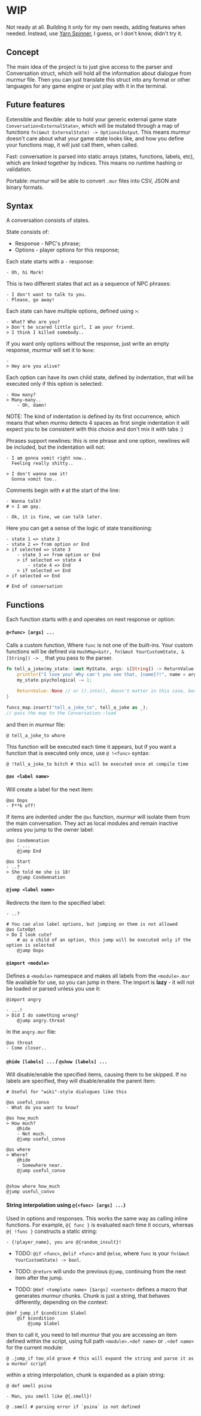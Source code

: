 # WIP
Not ready at all. Building it only for my own needs, adding features when needed. Instead, use [Yarn Spinner](https://www.yarnspinner.dev/), I guess, or I don't know, didn't try it.

## Concept
The main idea of the project is to just give access to the parser and Conversation struct, which will hold all the information about dialogue from *murmur* file.
Then you can just translate this struct into any format or other languages for any game engine or just play with it in the terminal.

## Future features
Extensible and flexible: able to hold your generic external game state `Conversation<ExternalState>`, which will be mutated through a map of functions `fn(&mut ExternalState) -> OptionalOutput`.
This means *murmur* doesn't care about what your game state looks like, and how you define your functions map, it will just call them, when called.

Fast: conversation is parsed into static arrays (states, functions, labels, etc), which are linked together by indices. This means no runtime hashing or validation.

Portable: *murmur* will be able to convert `.mur` files into CSV, JSON and binary formats.

## Syntax
A conversation consists of states.

State consists of:
- Response - NPC's phrase;
- Options - player options for this response;

Each state starts with a `-` response:
```
- Oh, hi Mark!
```

This is two different states that act as a sequence of NPC phrases:
```
- I don't want to talk to you.
- Please, go away!
```

Each state can have multiple options, defined using `>`:
```
- What? Who are you?
> Don't be scared little girl, I am your friend.
> I think I killed somebody..
```

If you want only options without the response, just write an empty response, *murmur* will set it to `None`:
```
-
> Hey are you alive?
```

Each option can have its own child state, defined by indentation, that will be executed only if this option is selected:
```
- How many?
> Many-many..
    - Oh, damn!
```

NOTE: The kind of indentation is defined by its first occurrence, which means that when *murmu* detects 4 spaces as first single indentation it will expect you to be consistent with this choice and don't mix it with tabs :)

Phrases support newlines: this is one phrase and one option, newlines will be included, but the indentation will not:
```
- I am gonna vomit right now..
  Feeling really shitty..

> I don't wanna see it!
  Gonna vomit too..
```

Comments begin with `#` at the start of the line:
```
- Wanna talk?   
# > I am gay.

- Ok, it is fine, we can talk later.
```

Here you can get a sense of the logic of state transitioning:
```
- state 1 => state 2
- state 2 => from option or End
> if selected => state 3
    - state 3 => from option or End
    > if selected => state 4
        - state 4 => End
    > if selected => End
> if selected => End

# End of conversation
```

## Functions
Each function starts with `@` and operates on next response or option:

#### `@<func> [args] ...`
Calls a custom function, Where `func` is not one of the built-ins. Your custom functions will be defined via `HashMap<&str, fn(&mut YourCustomState, &[String]) -> _` that you pass to the parser.
```rust
fn tell_a_joke(my_state: &mut MyState, args: &[String]) -> ReturnValue {
    println!("I love you! Why can't you see that, {name}?!", name = args[0]);
    my_state.psychological -= 1;

    ReturnValue::None // or ().into(), doesn't matter in this case, because value will be dropped anyway
}

funcs_map.insert("tell_a_joke_to", tell_a_joke as _);
// pass the map to the Conversation::load
```
and then in *murmur* file:
```
@ tell_a_joke_to whore
```
This function will be executed each time it appears, but if you want a function that is executed only once, use `@ !<func>` syntax:
```
@ !tell_a_joke_to bitch # this will be executed once at compile time
```

#### `@as <label name>`
Will create a label for the next item:
```
@as Oops
- F**k off!
```

If items are indented under the `@as` function, *murmur* will isolate them from the main conversation. They act as local modules and remain inactive unless you jump to the owner label:
```
@as Condemnation
    - ...
    @jump End

@as Start
- ..?
> She told me she is 18!
    @jump Condemnation
```

#### `@jump <label name>`
Redirects the item to the specified label:
```
- ..?

# You can also label options, but jumping on them is not allowed
@as CuteOpt 
> Do I look cute?
    # as a child of an option, this jump will be executed only if the option is selected
    @jump Oops
```

#### `@import <module>`
Defines a `<module>` namespace and makes all labels from the `<module>.mur` file available for use, so you can jump in there. The import is **lazy** - it will not be loaded or parsed unless you use it:
```
@import angry

- ...!
> Did I do something wrong?
    @jump angry.threat
```

In the `angry.mur` file:
```
@as threat
- Come closer..
```

#### `@hide [labels] ...` / `@show [labels] ...`
Will disable/enable the specified items, causing them to be skipped. If no labels are specified, they will disable/enable the parent item:
```
# Useful for "wiki"-style dialogues like this

@as useful_convo
- What do you want to know?

@as how_much
> How much?
    @hide
    - Not much.
    @jump useful_convo

@as where
> Where?
    @hide
    - Somewhere near.
    @jump useful_convo


@show where how_much
@jump useful_convo
```
#### String interpolation using `@{<func> [args] ...}`
Used in options and responses. This works the same way as calling inline functions. For example, `@{ func }` is evaluated each time it occurs, whereas `@{ !func }` constructs a static string:
```
- {!player_name}, you are @{random_insult}!
```

- TODO: `@if <func>`, `@elif <func>` and `@else`, where `func` is your `fn(&mut YourCustomState) -> bool`.

- TODO: `@return` will undo the previous `@jump`, continuing from the next item after the jump.

- TODO: `@def <template name> [$args] <content>` defines a macro that generates *murmur* chunks. Chunk is just a string, that behaves differently, depending on the context:
```
@def jump_if $condition $label
    @if $condition
        @jump $label

```
then to call it, you need to tell *murmur* that you are accessing an item defined within the script, using full path `<module>.<def name>` or `.<def name>` for the current module:
```
@ .jump_if too_old grave # this will expand the string and parse it as a murmur script
```
within a string interpolation, chunk is expanded as a plain string:
```
@ def smell psina

- Man, you smell like @{.smell}!

@ .smell # parsing error if `psina` is not defined
```


